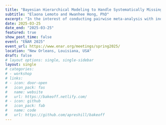 ```yaml
---
title: "Bayesian Hierarchical Modeling to Handle Systematically Missing Outcome Data in Meta-Analysis with Individual Patient-Level Data"
subtitle: "Elaona Lemoto and Hwanhee Hong, PhD"
excerpt: "In the interest of conducting pairwise meta-analysis with individual patient-level data, researchers combine randomized control trials that not only compare the same treatments, but also overlap in reported outcomes. However, it is often the case that some trials may not have overlapping outcomes, which causes one outcome to be prioritized and studies not observing such outcome to be removed from the analysis. To address this, we propose a Bayesian hierarchical model that simultaneously considers all reported outcomes where at least one study includes all outcomes of interest. Through simulations, we explore the implications of our approach in scenarios with varying data availability and highlight its inherent constraints. Subsequently, we apply our proposed model to a MA of treatments for major depressive disorder, where discrepancies among reported outcomes are evident."
date: 2025-03-25
date_end: "2025-03-25"
featured: true
show_post_time: false
event: "ENAR 2025"
event_url: https://www.enar.org/meetings/spring2025/
location: "New Orleans, Louisiana, USA"
draft: false
# layout options: single, single-sidebar
layout: single
# categories:
# - workshop
# links:
# - icon: door-open
#   icon_pack: fas
#   name: website
#   url: https://bakeoff.netlify.com/
# - icon: github
#   icon_pack: fab
#   name: code
#   url: https://github.com/apreshill/bakeoff
---
```



